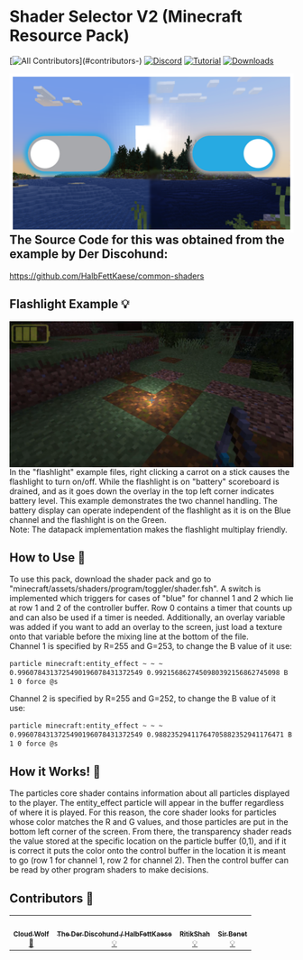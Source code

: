# Shader Selector V2 (Minecraft Resource Pack)
<!-- ALL-CONTRIBUTORS-BADGE:START - Do not remove or modify this section -->
[![All Contributors](https://img.shields.io/badge/all_contributors-4-orange.svg?)](#contributors-)
[![Discord](https://img.shields.io/badge/Discord-⛓-blue.svg)](https://discord.gg/VzjQ7kFKqD)
[![Tutorial](https://img.shields.io/badge/Tutorial-▶-red.svg)](https://www.youtube.com/watch?v=2RvUduq4L4Q)
[![Downloads](https://img.shields.io/github/downloads/CloudWolfYT/ShaderSelectorV2/total.svg)](https://github.com/CloudWolfYT/ShaderSelectorV2/releases)

<!-- ALL-CONTRIBUTORS-BADGE:END -->
<img src="images/social.png"
     alt="Social Image"
     style="float: left; margin-right: 10px;" />

## The Source Code for this was obtained from the example by Der Discohund:
https://github.com/HalbFettKaese/common-shaders

## Flashlight Example 💡
<!-- prettier-ignore-start -->
<!-- markdownlint-disable -->
<img src="images/flashlight.png"
     alt="Flashlight"
     style="float: left; margin-right: 10px;" /> <br>
In the "flashlight" example files, right clicking a carrot on a stick causes the flashlight to turn on/off. While the flashlight is on "battery" scoreboard is drained, and as it goes down the overlay in the top left corner indicates battery level. This example demonstrates the two channel handling. The battery display can operate independent of the flashlight as it is on the Blue channel and the flashlight is on the Green. <br>
Note: The datapack implementation makes the flashlight multiplay friendly. <br>
<!-- markdownlint-enable -->
<!-- prettier-ignore-end -->

## How to Use 📝
<!-- prettier-ignore-start -->
<!-- markdownlint-disable -->
To use this pack, download the shader pack and go to "minecraft/assets/shaders/program/toggler/shader.fsh". A switch is implemented which triggers for cases of "blue" for channel 1 and 2 which lie at row 1 and 2 of the controller buffer. Row 0 contains a timer that counts up and can also be used if a timer is needed. Additionally, an overlay variable was added if you want to add an overlay to the screen, just load a texture onto that variable before the mixing line at the bottom of the file. <br>
Channel 1 is specified by R=255 and G=253, to change the B value of it use:
<!-- markdownlint-enable -->
```
particle minecraft:entity_effect ~ ~ ~ 0.9960784313725490196078431372549 0.9921568627450980392156862745098 B 1 0 force @s
```
<!-- markdownlint-disable -->
Channel 2 is specified by R=255 and G=252, to change the B value of it use:
<!-- markdownlint-enable -->
```
particle minecraft:entity_effect ~ ~ ~ 0.9960784313725490196078431372549 0.98823529411764705882352941176471 B 1 0 force @s
```
<!-- markdownlint-disable -->
<!-- markdownlint-enable -->
<!-- prettier-ignore-end -->

## How it Works! 🔨
<!-- prettier-ignore-start -->
<!-- markdownlint-disable -->
The particles core shader contains information about all particles displayed to the player. The entity_effect particle will appear in the buffer regardless of where it is played. For this reason, the core shader looks for particles whose color matches the R and G values, and those particles are put in the bottom left corner of the screen. From there, the transparency shader reads the value stored at the specific location on the particle buffer (0,1), and if it is correct it puts the color onto the control buffer in the location it is meant to go (row 1 for channel 1, row 2 for channel 2). Then the control buffer can be read by other program shaders to make decisions.<br>
<!-- markdownlint-enable -->
<!-- prettier-ignore-end -->

## Contributors 🧱
<!-- prettier-ignore-start -->
<!-- markdownlint-disable -->
<table>
  <tr>
    <td align="center"><a href="https://github.com/CloudWolfYT"><img src="https://avatars.githubusercontent.com/u/64243799?v=4" width="100px;" alt=""/><br /><sub><b>Cloud Wolf</b></sub></a><br /><a href="#" title="Project Creator">🔨</a></td>
    <td align="center"><a href=""><img src="https://avatars.githubusercontent.com/u/43047038?v=4" width="100px;" alt=""/><br /><sub><b>The Der Discohund / HalbFettKaese</b></sub></a><br /><a href="#" title="Theory Contributor">💡</a></td>
    <td align="center"><a href=""><img src="https://avatars.githubusercontent.com/u/20506548?v=4" width="100px;" alt=""/><br /><sub><b>RitikShah</b></sub></a><br /><a href="#" title="Theory Contributor">💡</a></td>
    <td align="center"><a href=""><img src="https://avatars.githubusercontent.com/u/0" width="100px;" alt=""/><br /><sub><b>Sir Benet</b></sub></a><br /><a href="#" title="Draw Text Shader Debugger">💡</a></td>
  </tr>
</table>

<!-- markdownlint-enable -->
<!-- prettier-ignore-end -->
